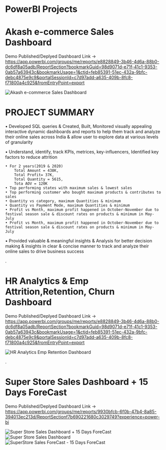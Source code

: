 # PowerBI Projects

# Akash e-commerce Sales Dashboard
Demo Published/Deplyed Dashboard Link -> https://app.powerbi.com/groups/me/reports/e8828849-3b46-4d6a-88b0-dc6df8a05adb/ReportSection?bookmarkGuid=98d9071d-e71f-41c1-9353-0ab57a63943c&bookmarkUsage=1&ctid=feb85391-51ec-432a-9bfc-debc4875e9c9&portalSessionId=c7d97add-a635-409b-8fc8-f71800a4c925&fromEntryPoint=export

![Akash e-commerce Sales Dashboard](https://github.com/akashkam559/PowerBi-Projects/assets/41515202/6e1800e1-4a03-4e69-afa2-7285d110bc60)

# PROJECT SUMMARY

• Developed SQL queries & Created, Built, Monitored visually appealing interactive dynamic dashboards and reports to help them track and analyze their online sales across India & allow user to explore data at various levels of granularity

• Understand, identify, track KPIs, metrices, key-influencers, Identified key factors to reduce attrition

    • For 2 years(2019 & 2020)
	    Total Amount = 438K,
 	    Total Profit= 37K,  
	    Total Quantity = 5615, 
	    Tota AOV = 120K
    • Top performing states with maximum sales & lowest sales
    • Top performing customer who bought maximum products & contributes to sales
    • Quantity vs category, maximum Quantities & minimum 
    • Quantity vs Payment Mode, maximum Quantities & minimum 
    • Profit vs Month, maximum profit happened in October-November due to festival season sale & discount rates on products & minimum in May-July
    • Profit vs Month, maximum profit happened in October-November due to festival season sale & discount rates on products & minimum in May-July
    
• Provided valuable & meaningful insights & Analysis for better decision making & insights in clear & concise manner to track and analyze their online sales to drive business success


.


# HR Analytics & Emp Attrition,Retention, Churn Dashboard 
Demo Published/Deplyed Dashboard Link -> https://app.powerbi.com/groups/me/reports/e8828849-3b46-4d6a-88b0-dc6df8a05adb/ReportSection?bookmarkGuid=98d9071d-e71f-41c1-9353-0ab57a63943c&bookmarkUsage=1&ctid=feb85391-51ec-432a-9bfc-debc4875e9c9&portalSessionId=c7d97add-a635-409b-8fc8-f71800a4c925&fromEntryPoint=export

![HR Analytics   Emp Retention Dashboard](https://github.com/akashkam559/PowerBi-Projects/assets/41515202/63069669-414a-4e0e-89d4-4457c425d44c)


.


# Super Store Sales Dashboard + 15 Days ForeCast
Demo Published/Deplyed Dashboard Link -> https://app.powerbi.com/groups/me/reports/9930bfcb-6f0b-47b4-8a85-394013ec213d/ReportSectionf7b690221680c3029749?experience=power-bi

![Super Store Sales Dashboard + 15 Days ForeCast](https://github.com/akashkam559/PowerBi-Projects/assets/41515202/55ae3f17-f291-452b-995c-aa2c1d12ef80)
![Super Store Sales Dashboard](https://github.com/akashkam559/PowerBi-Projects/assets/41515202/9182914b-dcb9-4fc3-88fb-6aad1f19f31a)
![SuperStore Sales ForeCast - 15 Days ForeCast](https://github.com/akashkam559/PowerBi-Projects/assets/41515202/cdd0b0eb-758b-47cb-9c62-5eabaf9747ed)
